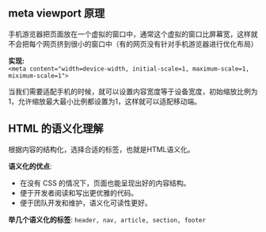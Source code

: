 ## meta viewport 原理
手机游览器把页面放在一个虚拟的窗口中，通常这个虚拟的窗口比屏幕宽，这样就不会把每个网页挤到很小的窗口中（有的网页没有针对手机游览器进行优化布局）

**实现:**  
`<meta content="width=device-width, initial-scale=1, maximum-scale=1, miximum-scale=1"> `

当我们需要适配手机的时候，就可以设置内容宽度等于设备宽度，初始缩放比例为1，允许缩放最大最小比例都设置为1，这样就可以适配移动端。

## HTML 的语义化理解
根据内容的结构化，选择合适的标签，也就是HTML语义化。

**语义化的优点**:

- 在没有 CSS 的情况下，页面也能呈现出好的内容结构。
- 便于开发者阅读和写出更优雅的代码。
- 便于团队开发和维护，语义化可读性更好。

**举几个语义化的标签**: `header, nav, article, section, footer`
